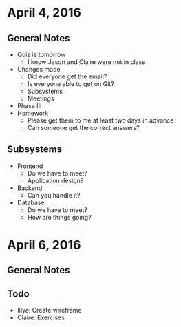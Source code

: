 # April 4, 2016
## General Notes
- Quiz is tomorrow
    + I know Jason and Claire were not in class
- Changes made
    + Did everyone get the email?
    + Is everyone able to get on Git?
    + Subsystems
    + Meetings
- Phase III
- Homework 
    + Please get them to me at least two days in advance
    + Can someone get the correct answers?

## Subsystems
- Frontend
    + Do we have to meet? 
    + Application design?
- Backend
    + Can you handle it?
- Database
    + Do we have to meet?
    + How are things going?

# April 6, 2016
## General Notes

## Todo
- Illya: Create wireframe
- Claire: Exercises